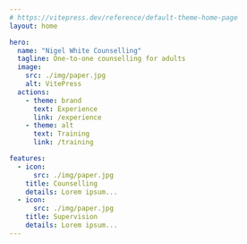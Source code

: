 ```yaml
---
# https://vitepress.dev/reference/default-theme-home-page
layout: home

hero:
  name: "Nigel White Counselling"
  tagline: One-to-one counselling for adults
  image:
    src: ./img/paper.jpg
    alt: VitePress
  actions:
    - theme: brand
      text: Experience
      link: /experience
    - theme: alt
      text: Training
      link: /training

features:
  - icon:
      src: ./img/paper.jpg
    title: Counselling
    details: Lorem ipsum...
  - icon:
      src: ./img/paper.jpg
    title: Supervision
    details: Lorem ipsum...
---
```

